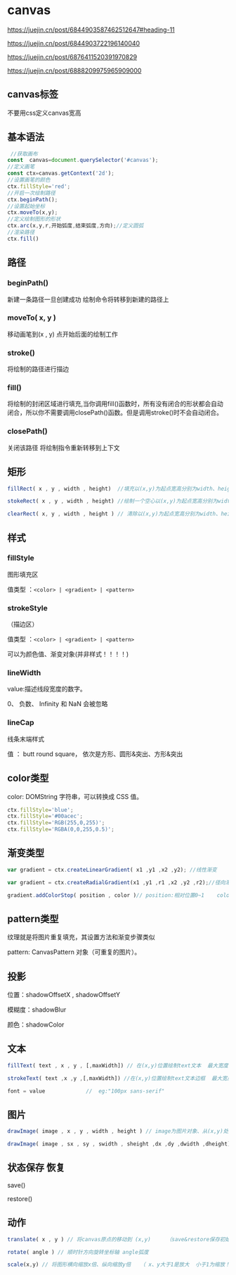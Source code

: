 # canvas

<https://juejin.cn/post/6844903587462512647#heading-11>

<https://juejin.cn/post/6844903722196140040>

<https://juejin.cn/post/6876411520391970829>

<https://juejin.cn/post/6888209975965909000>

## canvas标签

不要用css定义canvas宽高

## 基本语法

```js
 //获取画布
const  canvas=document.querySelector('#canvas');
//定义画笔
const ctx=canvas.getContext('2d');
//设置画笔的颜色
ctx.fillStyle='red';
//开启一次绘制路径
ctx.beginPath();
//设置起始坐标
ctx.moveTo(x,y);
//定义绘制图形的形状
ctx.arc(x,y,r,开始弧度,结束弧度,方向);//定义圆弧
//渲染路径
ctx.fill()
```

## 路径

### beginPath()

新建一条路径一旦创建成功 绘制命令将转移到新建的路径上

### moveTo( x, y )

移动画笔到(x , y) 点开始后面的绘制工作

### stroke()

将绘制的路径进行描边

### fill()

将绘制的封闭区域进行填充,当你调用fill()函数时，所有没有闭合的形状都会自动闭合，所以你不需要调用closePath()函数。但是调用stroke()时不会自动闭合。

### closePath()

关闭该路径 将绘制指令重新转移到上下文

## 矩形

```js
fillRect( x , y , width , height)  //填充以(x,y)为起点宽高分别为width、height的矩形 默认为黑色

stokeRect( x , y , width , height) //绘制一个空心以(x,y)为起点宽高分别为width、height的矩形

clearRect( x, y , width , height ) // 清除以(x,y)为起点宽高分别为width、height的矩形 为透明 
```

## 样式

### fillStyle

图形填充区

值类型 ：`<color> | <gradient> | <pattern>`

### strokeStyle

（描边区）

值类型 ：`<color> | <gradient> | <pattern>`

可以为颜色值、渐变对象(并非样式！！！！)

### lineWidth  

value:描述线段宽度的数字。

0、 负数、 Infinity 和 NaN 会被忽略

### lineCap

线条末端样式

值 ： butt   round  square， 依次是方形、圆形&突出、方形&突出

## color类型

color: DOMString 字符串，可以转换成 CSS <color> 值。

```js
ctx.fillStyle='blue';
ctx.fillStyle='#00acec';
ctx.fillStyle='RGB(255,0,255)';
ctx.fillStyle='RGBA(0,0,255,0.5)';
```

## 渐变类型

```js
var gradient = ctx.createLinearGradient( x1 ,y1 ,x2 ,y2); //线性渐变

var gradient = ctx.createRadialGradient(x1 ,y1 ,r1 ,x2 ,y2 ,r2);//径向渐变

gradient.addColorStop( position , color )// position:相对位置0~1    color:该位置下的颜色
```

## pattern类型

纹理就是将图片重复填充，其设置方法和渐变步骤类似

pattern: CanvasPattern 对象（可重复的图片）。

## 投影

位置：shadowOffsetX , shadowOffsetY

模糊度：shadowBlur

颜色：shadowColor

## 文本

```js
fillText( text , x , y , [,maxWidth]) // 在(x,y)位置绘制text文本  最大宽度为maxWidth(可选)

strokeText( text ,x ,y ,[,maxWidth]) //在(x,y)位置绘制text文本边框  最大宽度为maxWidth(可选)

font = value             //  eg:"100px sans-serif"  
```

## 图片

```js
drawImage( image , x , y , width , height ) // image为图片对象、从(x,y)处放置宽高分别为width height的图片

drawImage( image , sx , sy , swidth , sheight ,dx ,dy ,dwidth ,dheight) // 切片前四个是定义图像源的切片位置和大小   后四个是定期切片的目标显示位置大小
```

## 状态保存 恢复

save()

restore()

## 动作

```js
translate( x , y ) // 将canvas原点的移动到 (x,y)     （save&restore保存初始状态！！！）

rotate( angle ) // 顺时针方向旋转坐标轴 angle弧度

scale(x,y) // 将图形横向缩放x倍、纵向缩放y倍   （ x、y大于1是放大  小于1为缩放！！！）
```

